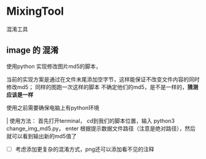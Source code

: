 # MixingTool
混淆工具

## image 的 混淆
使用python 实现修改图片md5的脚本，

当前的实现方案是通过在文件末尾添加空字节，这样能保证不改变文件内容的同时修改md5；
同样的图跑一次这样的脚本 不确定他们的md5，是不是一样的，**猜测应该是一样**

使用之前需要确保电脑上有python环境

| 使用方法： 首先打开terminal， cd到我们的脚本位置，输入 python3 change_img_md5.py， enter 根据提示数据文件路径（注意是绝对路径），然后就可以看到输出新的md5值了

- [ ] 考虑添加更复杂的混淆方式，png还可以添加看不见的注释
